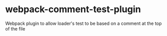 # webpack-comment-test-plugin
Webpack plugin to allow loader's test to be based on a comment at the top of the file
